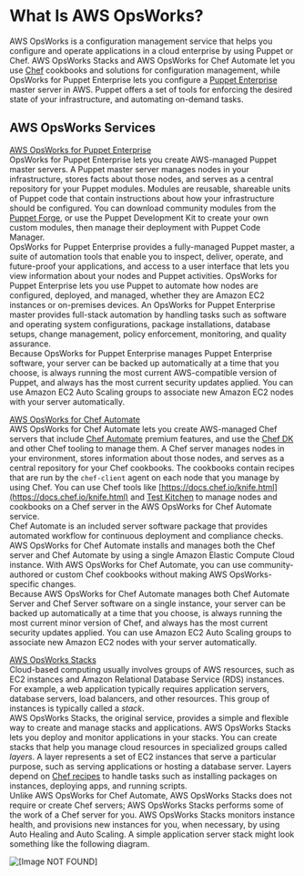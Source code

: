 # What Is AWS OpsWorks?<a name="welcome"></a>

AWS OpsWorks is a configuration management service that helps you configure and operate applications in a cloud enterprise by using Puppet or Chef\. AWS OpsWorks Stacks and AWS OpsWorks for Chef Automate let you use [Chef](https://www.chef.io) cookbooks and solutions for configuration management, while OpsWorks for Puppet Enterprise lets you configure a [Puppet Enterprise](https://puppet.com/products/puppet-enterprise) master server in AWS\. Puppet offers a set of tools for enforcing the desired state of your infrastructure, and automating on\-demand tasks\.

## AWS OpsWorks Services<a name="w4ab1b5b5"></a>

[AWS OpsWorks for Puppet Enterprise](welcome_opspup.md)  
OpsWorks for Puppet Enterprise lets you create AWS\-managed Puppet master servers\. A Puppet master server manages nodes in your infrastructure, stores facts about those nodes, and serves as a central repository for your Puppet modules\. Modules are reusable, shareable units of Puppet code that contain instructions about how your infrastructure should be configured\. You can download community modules from the [Puppet Forge](https://forge.puppet.com/), or use the Puppet Development Kit to create your own custom modules, then manage their deployment with Puppet Code Manager\.  
OpsWorks for Puppet Enterprise provides a fully\-managed Puppet master, a suite of automation tools that enable you to inspect, deliver, operate, and future\-proof your applications, and access to a user interface that lets you view information about your nodes and Puppet activities\. OpsWorks for Puppet Enterprise lets you use Puppet to automate how nodes are configured, deployed, and managed, whether they are Amazon EC2 instances or on\-premises devices\. An OpsWorks for Puppet Enterprise master provides full\-stack automation by handling tasks such as software and operating system configurations, package installations, database setups, change management, policy enforcement, monitoring, and quality assurance\.   
Because OpsWorks for Puppet Enterprise manages Puppet Enterprise software, your server can be backed up automatically at a time that you choose, is always running the most current AWS\-compatible version of Puppet, and always has the most current security updates applied\. You can use Amazon EC2 Auto Scaling groups to associate new Amazon EC2 nodes with your server automatically\.

[AWS OpsWorks for Chef Automate](welcome_opscm.md)  
AWS OpsWorks for Chef Automate lets you create AWS\-managed Chef servers that include [Chef Automate](https://www.chef.io/automate/) premium features, and use the [Chef DK](https://downloads.chef.io/chef-dk/) and other Chef tooling to manage them\. A Chef server manages nodes in your environment, stores information about those nodes, and serves as a central repository for your Chef cookbooks\. The cookbooks contain recipes that are run by the `chef-client` agent on each node that you manage by using Chef\. You can use Chef tools like [https://docs.chef.io/knife.html](https://docs.chef.io/knife.html) and [Test Kitchen](http://kitchen.ci/) to manage nodes and cookbooks on a Chef server in the AWS OpsWorks for Chef Automate service\.  
Chef Automate is an included server software package that provides automated workflow for continuous deployment and compliance checks\. AWS OpsWorks for Chef Automate installs and manages both the Chef server and Chef Automate by using a single Amazon Elastic Compute Cloud instance\. With AWS OpsWorks for Chef Automate, you can use community\-authored or custom Chef cookbooks without making AWS OpsWorks\-specific changes\.  
Because AWS OpsWorks for Chef Automate manages both Chef Automate Server and Chef Server software on a single instance, your server can be backed up automatically at a time that you choose, is always running the most current minor version of Chef, and always has the most current security updates applied\. You can use Amazon EC2 Auto Scaling groups to associate new Amazon EC2 nodes with your server automatically\.

[AWS OpsWorks Stacks](welcome_classic.md)  
Cloud\-based computing usually involves groups of AWS resources, such as EC2 instances and Amazon Relational Database Service \(RDS\) instances\. For example, a web application typically requires application servers, database servers, load balancers, and other resources\. This group of instances is typically called a *stack*\.  
AWS OpsWorks Stacks, the original service, provides a simple and flexible way to create and manage stacks and applications\. AWS OpsWorks Stacks lets you deploy and monitor applications in your stacks\. You can create stacks that help you manage cloud resources in specialized groups called *layers*\. A layer represents a set of EC2 instances that serve a particular purpose, such as serving applications or hosting a database server\. Layers depend on [Chef recipes](http://docs.chef.io/recipes.html) to handle tasks such as installing packages on instances, deploying apps, and running scripts\.  
Unlike AWS OpsWorks for Chef Automate, AWS OpsWorks Stacks does not require or create Chef servers; AWS OpsWorks Stacks performs some of the work of a Chef server for you\. AWS OpsWorks Stacks monitors instance health, and provisions new instances for you, when necessary, by using Auto Healing and Auto Scaling\. A simple application server stack might look something like the following diagram\.  

![\[Image NOT FOUND\]](http://docs.aws.amazon.com/opsworks/latest/userguide/images/php_walkthrough_arch.png)